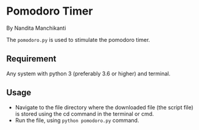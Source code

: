 # Pomodoro Timer

By Nandita Manchikanti

The `pomodoro.py` is used to stimulate the pomodoro timer.

## Requirement

Any system with python 3 (preferably 3.6 or higher) and terminal.

## Usage

* Navigate to the file directory where the downloaded file (the script file) is stored using the cd command in the terminal or cmd.
* Run the file, using `python pomodoro.py` command.
